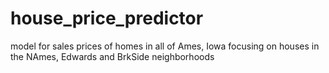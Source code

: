 # house_price_predictor
model for sales prices of homes in all of Ames, Iowa focusing on houses in the NAmes, Edwards and BrkSide neighborhoods 
